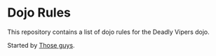 Dojo Rules
==========

This repository contains a list of dojo rules for the Deadly Vipers dojo.

Started by [Those guys](https://github.com/deadlyvipers).

